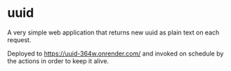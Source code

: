 # uuid

A very simple web application that returns new uuid as plain text on each
request.

Deployed to https://uuid-364w.onrender.com/ and invoked on schedule by the
actions in order to keep it alive.

